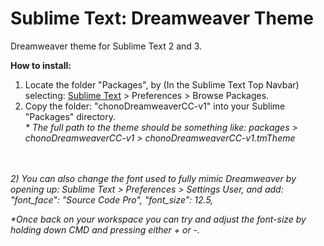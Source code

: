 Sublime Text: Dreamweaver Theme
==================================

Dreamweaver theme for Sublime Text 2 and 3.

<strong>How to install:</strong><br>
1) Locate the folder "Packages", by (In the Sublime Text Top Navbar) selecting: <u>Sublime Text</u> > Preferences > Browse Packages.<br>
2) Copy the folder: "chonoDreamweaverCC-v1" into your Sublime "Packages" directory.<br>
<i>* The full path to the theme should be something like: packages > chonoDreamweaverCC-v1 > chonoDreamweaverCC-v1.tmTheme<br>
<br>
<br>
2) You can also change the font used to fully mimic Dreamweaver by opening up: Sublime Text > Preferences > Settings User, and add:
"font_face": "Source Code Pro",
"font_size": 12.5,

*Once back on your workspace you can try and adjust the font-size by holding down CMD and pressing either + or -.


